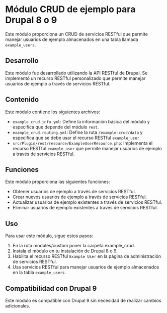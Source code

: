 # Módulo CRUD de ejemplo para Drupal 8 o 9

Este módulo proporciona un CRUD de servicios RESTful que permite manejar usuarios de ejemplo almacenados en una tabla llamada `example_users`.

## Desarrollo

Este módulo fue desarrollado utilizando la API RESTful de Drupal. Se implementó un recurso RESTful personalizado que permite manejar usuarios de ejemplo a través de servicios RESTful.

## Contenido

Este módulo contiene los siguientes archivos:

- `example_crud.info.yml`: Define la información básica del módulo y especifica que depende del módulo `rest`.
- `example_crud.routing.yml`: Define la ruta `/example-crud/data` y especifica que se debe usar el recurso RESTful `example_user`.
- `src/Plugin/rest/resource/ExampleUserResource.php`: Implementa el recurso RESTful `example_user` que permite manejar usuarios de ejemplo a través de servicios RESTful.

## Funciones

Este módulo proporciona las siguientes funciones:

- Obtener usuarios de ejemplo a través de servicios RESTful.
- Crear nuevos usuarios de ejemplo a través de servicios RESTful.
- Actualizar usuarios de ejemplo existentes a través de servicios RESTful.
- Eliminar usuarios de ejemplo existentes a través de servicios RESTful.

## Uso

Para usar este módulo, sigue estos pasos:

1. En la ruta modules/custom poner la carpeta example_crud.
2. Instala el módulo en tu instalación de Drupal 8 o 9.
3. Habilita el recurso RESTful `Example User` en la página de administración de servicios RESTful.
4. Usa servicios RESTful para manejar usuarios de ejemplo almacenados en la tabla `example_users`.

## Compatibilidad con Drupal 9

Este módulo es compatible con Drupal 9 sin necesidad de realizar cambios adicionales.

